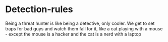 # Detection-rules
Being a threat hunter is like being a detective, only cooler. We get to set traps for bad guys and watch them fall for it, like a cat playing with a mouse - except the mouse is a hacker and the cat is a nerd with a laptop
